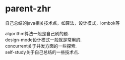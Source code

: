 # parent-zhr
自己总结的java相关技术点，如算法，设计模式，lombok等

algorithm算法一般是自己刷的题.<br>
design-mode设计模式一般就是常用的.<br>
concurrent关于并发方面的一些探索.<br>
self-study关于自己总结的一些技术点.<br>

